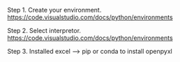 Step 1. Create your environment.    https://code.visualstudio.com/docs/python/environments

Step 2. Select interpretor. https://code.visualstudio.com/docs/python/environments

Step 3. Installed excel --> pip or conda to install openpyxl



